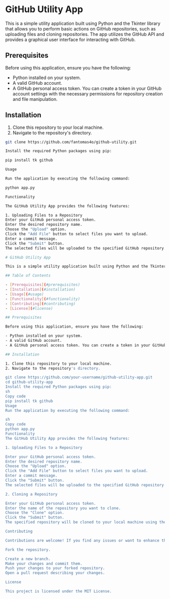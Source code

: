 # GitHub Utility App

This is a simple utility application built using Python and the Tkinter library that allows you to perform basic actions on GitHub repositories, such as uploading files and cloning repositories. The app utilizes the GitHub API and provides a graphical user interface for interacting with GitHub.

## Prerequisites

Before using this application, ensure you have the following:

- Python installed on your system.
- A valid GitHub account.
- A GitHub personal access token. You can create a token in your GitHub account settings with the necessary permissions for repository creation and file manipulation.

## Installation

1. Clone this repository to your local machine.
2. Navigate to the repository's directory.

```sh
git clone https://github.com/fantomas4o/github-utility.git

Install the required Python packages using pip:

pip install tk github

Usage

Run the application by executing the following command:

python app.py

Functionality

The GitHub Utility App provides the following features:

1. Uploading Files to a Repository
Enter your GitHub personal access token.
Enter the desired repository name.
Choose the "Upload" option.
Click the "Add File" button to select files you want to upload.
Enter a commit message.
Click the "Submit" button.
The selected files will be uploaded to the specified GitHub repository.

# GitHub Utility App

This is a simple utility application built using Python and the Tkinter library that allows you to perform basic actions on GitHub repositories, such as uploading files and cloning repositories. The app utilizes the GitHub API and provides a graphical user interface for interacting with GitHub.

## Table of Contents

- [Prerequisites](#prerequisites)
- [Installation](#installation)
- [Usage](#usage)
- [Functionality](#functionality)
- [Contributing](#contributing)
- [License](#license)

## Prerequisites

Before using this application, ensure you have the following:

- Python installed on your system.
- A valid GitHub account.
- A GitHub personal access token. You can create a token in your GitHub account settings with the necessary permissions for repository creation and file manipulation.

## Installation

1. Clone this repository to your local machine.
2. Navigate to the repository's directory.

git clone https://github.com/your-username/github-utility-app.git
cd github-utility-app
Install the required Python packages using pip:
sh
Copy code
pip install tk github
Usage
Run the application by executing the following command:

sh
Copy code
python app.py
Functionality
The GitHub Utility App provides the following features:

1. Uploading Files to a Repository

Enter your GitHub personal access token.
Enter the desired repository name.
Choose the "Upload" option.
Click the "Add File" button to select files you want to upload.
Enter a commit message.
Click the "Submit" button.
The selected files will be uploaded to the specified GitHub repository.

2. Cloning a Repository

Enter your GitHub personal access token.
Enter the name of the repository you want to clone.
Choose the "Clone" option.
Click the "Submit" button.
The specified repository will be cloned to your local machine using the provided token.

Contributing

Contributions are welcome! If you find any issues or want to enhance the functionality of the app, feel free to open a pull request.

Fork the repository.

Create a new branch.
Make your changes and commit them.
Push your changes to your forked repository.
Open a pull request describing your changes.

License

This project is licensed under the MIT License.
